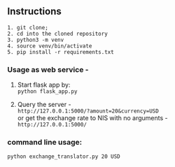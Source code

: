 


## Instructions
```
1. git clone; 
2. cd into the cloned repository
3. python3 -m venv
4. source venv/bin/activate
5. pip install -r requirements.txt
```


### Usage as web service -
1. Start flask app by:  
`python flask_app.py`

2. Query the server -  
`http://127.0.0.1:5000/?amount=20&currency=USD`  
or get the exchange rate to NIS with no arguments -  
`http://127.0.0.1:5000/`


### command line usage:
    python exchange_translator.py 20 USD


